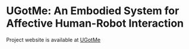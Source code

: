 # UGotMe: An Embodied System for Affective Human-Robot Interaction

Project website is available at [UGotMe](pi3-141592653.github.io/UGotMe/)
